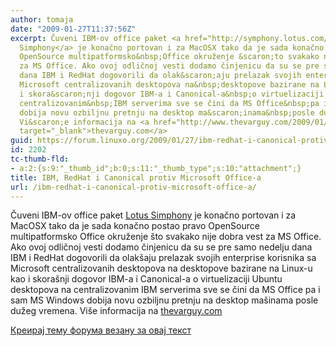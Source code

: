 ```yaml
---
author: tomaja
date: "2009-01-27T11:37:56Z"
excerpt: Čuveni IBM-ov office paket <a href="http://symphony.lotus.com/" target="_blank">Lotus
  Simphony</a> je konačno portovan i za MacOSX tako da je sada konačno postao pravo
  OpenSource multipatformsko&nbsp;Office okruženje &scaron;to svakako nije dobra vest
  za MS Office. Ako ovoj odličnoj vesti dodamo činjenicu da su se pre samo nedelju
  dana IBM i RedHat dogovorili da olak&scaron;aju prelazak svojih enterprise korisnika&nbsp;sa
  Microsoft centralizovanih desktopova na&nbsp;desktopove bazirane na Linux-u kao
  i skora&scaron;nji dogovor IBM-a i Canonical-a&nbsp;o virtuelizaciji Ubuntu desktopova&nbsp;na
  centralizovanim&nbsp;IBM serverima sve se čini da MS Office&nbsp;pa i sam MS Windows
  dobija novu ozbiljnu pretnju na desktop ma&scaron;inama&nbsp;posle dužeg vremena.
  Vi&scaron;e informacija na <a href="http://www.thevarguy.com/2009/01/27/ibm-red-hat-gang-up-against-microsoft-office/"
  target="_blank">thevarguy.com</a>
guid: https://forum.linuxo.org/2009/01/27/ibm-redhat-i-canonical-protiv-microsoft-office-a/
id: 2202
tc-thumb-fld:
- a:2:{s:9:"_thumb_id";b:0;s:11:"_thumb_type";s:10:"attachment";}
title: IBM, RedHat i Canonical protiv Microsoft Office-a
url: /ibm-redhat-i-canonical-protiv-microsoft-office-a/
---
```

Čuveni IBM-ov office paket <a href="http://symphony.lotus.com/" target="_blank">Lotus Simphony</a> je konačno portovan i za MacOSX tako da je sada konačno postao pravo OpenSource multipatformsko&nbsp;Office okruženje &scaron;to svakako nije dobra vest za MS Office. Ako ovoj odličnoj vesti dodamo činjenicu da su se pre samo nedelju dana IBM i RedHat dogovorili da olak&scaron;aju prelazak svojih enterprise korisnika&nbsp;sa Microsoft centralizovanih desktopova na&nbsp;desktopove bazirane na Linux-u kao i skora&scaron;nji dogovor IBM-a i Canonical-a&nbsp;o virtuelizaciji Ubuntu desktopova&nbsp;na centralizovanim&nbsp;IBM serverima sve se čini da MS Office&nbsp;pa i sam MS Windows dobija novu ozbiljnu pretnju na desktop ma&scaron;inama&nbsp;posle dužeg vremena. Vi&scaron;e informacija na <a href="http://www.thevarguy.com/2009/01/27/ibm-red-hat-gang-up-against-microsoft-office/" target="_blank">thevarguy.com</a><!--break-->

[Креирај тему форума везану за овај текст](https://linuxo.org/nova-tema-na-forumu/?se_pid=2202)
